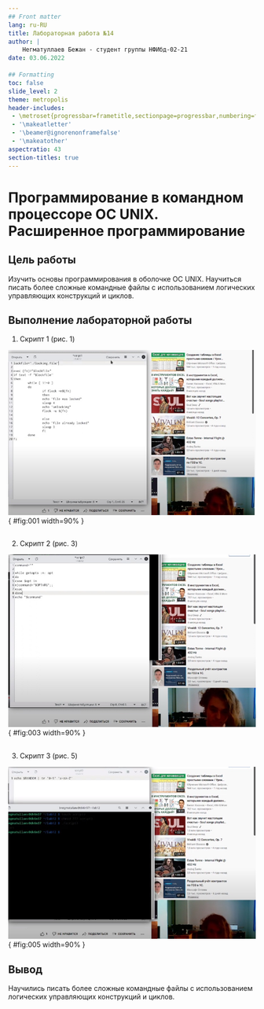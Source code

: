```yaml
---
## Front matter
lang: ru-RU
title: Лабораторная работа №14
author: |
    Негматуллаев Бежан - студент группы НФИбд-02-21
date: 03.06.2022

## Formatting
toc: false
slide_level: 2
theme: metropolis
header-includes: 
 - \metroset{progressbar=frametitle,sectionpage=progressbar,numbering=fraction}
 - '\makeatletter'
 - '\beamer@ignorenonframefalse'
 - '\makeatother'
aspectratio: 43
section-titles: true
---
```


# Программирование в командном процессоре ОС UNIX. Расширенное программирование

## Цель работы

Изучить основы программирования в оболочке ОС UNIX. Научиться писать более сложные командные файлы с использованием логических управляющих конструкций и циклов.

## Выполнение лабораторной работы

1. Скрипт 1 (рис. 1)

![Скрипт 1](../report/image/1.png){ #fig:001 width=90% }

##

2. Скрипт 2 (рис. 3)

![Скрипт 2](../report/image/2.png){ #fig:003 width=90% }

##

3. Скрипт 3 (рис. 5)

![Скрипт 3](../report/image/3.png){ #fig:005 width=90% }

##

## Вывод

Научились писать более сложные командные файлы с использованием логических управляющих конструкций и циклов.
